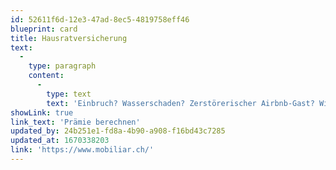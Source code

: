 ```yaml
---
id: 52611f6d-12e3-47ad-8ec5-4819758eff46
blueprint: card
title: Hausratversicherung
text:
  -
    type: paragraph
    content:
      -
        type: text
        text: 'Einbruch? Wasserschaden? Zerstörerischer Airbnb-Gast? Wir decken Schäden in Ihrem Zuhause umfassend.'
showLink: true
link_text: 'Prämie berechnen'
updated_by: 24b251e1-fd8a-4b90-a908-f16bd43c7285
updated_at: 1670338203
link: 'https://www.mobiliar.ch/'
---
```

